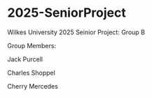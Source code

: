 # 2025-SeniorProject
Wilkes University 2025 Seinior Project: Group B 

Group Members:
  
Jack Purcell 

Charles Shoppel

Cherry Mercedes
